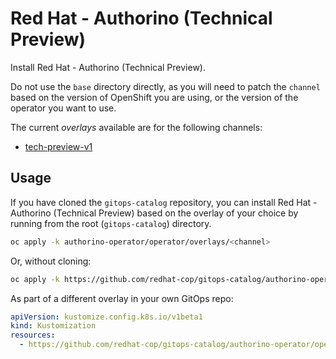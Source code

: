 # Red Hat - Authorino (Technical Preview)

Install Red Hat - Authorino (Technical Preview).

Do not use the `base` directory directly, as you will need to patch the `channel` based on the version of OpenShift you are using, or the version of the operator you want to use.

The current *overlays* available are for the following channels:

* [tech-preview-v1](operator/overlays/tech-preview-v1)

## Usage

If you have cloned the `gitops-catalog` repository, you can install Red Hat - Authorino (Technical Preview) based on the overlay of your choice by running from the root (`gitops-catalog`) directory.

```sh
oc apply -k authorino-operator/operator/overlays/<channel>
```

Or, without cloning:

```sh
oc apply -k https://github.com/redhat-cop/gitops-catalog/authorino-operator/operator/overlays/<channel>
```

As part of a different overlay in your own GitOps repo:

```yaml
apiVersion: kustomize.config.k8s.io/v1beta1
kind: Kustomization
resources:
  - https://github.com/redhat-cop/gitops-catalog/authorino-operator/operator/overlays/<channel>?ref=main
```
